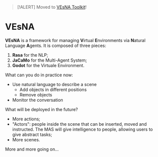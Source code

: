 > [!ALERT]
> Moved to [VEsNA Toolkit](https://github.com/VEsNA-ToolKit)!

# VEsNA

**VEsNA** is a framework for managing **V**irtual **E**nvironments via **N**atural Language **A**gents. It is composed of three pieces:

1. **Rasa** for the NLP;
2. **JaCaMo** for the Multi-Agent System;
3. **Godot** for the Virtuale Environment.

What can you do in practice now:

- Use natural language to describe a scene
  - Add objects in different positions
  - Remove objects
- Monitor the conversation

What will be deployed in the future?

- More actions;
- "Actors": people inside the scene that can be inserted, moved and instructed. The MAS will give intelligence to people, allowing users to give abstract tasks;
- More scenes.

More and more going on...
